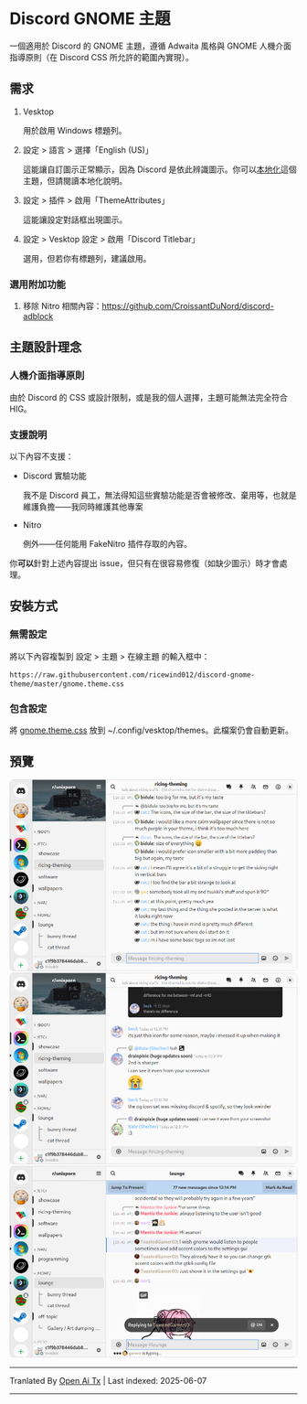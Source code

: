 # Discord GNOME 主題

一個適用於 Discord 的 GNOME 主題，遵循 Adwaita 風格與 GNOME 人機介面指導原則（在 Discord CSS 所允許的範圍內實現）。

## 需求

1. Vesktop

   用於啟用 Windows 標題列。

2. 設定 > 語言 > 選擇「English (US)」

   這能讓自訂圖示正常顯示，因為 Discord 是依此辨識圖示。你可以[本地化](https://raw.githubusercontent.com/ricewind012/discord-gnome-theme/master/src/global/icons.scss)這個主題，但請閱讀本地化說明。

3. 設定 > 插件 > 啟用「ThemeAttributes」

   這能讓設定對話框出現圖示。

4. 設定 > Vesktop 設定 > 啟用「Discord Titlebar」

   選用，但若你有標題列，建議啟用。

### 選用附加功能

1. 移除 Nitro 相關內容：https://github.com/CroissantDuNord/discord-adblock

## 主題設計理念

### 人機介面指導原則

由於 Discord 的 CSS 或設計限制，或是我的個人選擇，主題可能無法完全符合 HIG。

### 支援說明

以下內容不支援：

- Discord 實驗功能

  我不是 Discord 員工，無法得知這些實驗功能是否會被修改、棄用等，也就是維護負擔——我同時維護其他專案

- Nitro

  例外——任何能用 FakeNitro 插件存取的內容。

你**可以**針對上述內容提出 issue，但只有在很容易修復（如缺少圖示）時才會處理。

## 安裝方式

### 無需設定

將以下內容複製到 設定 > 主題 > 在線主題 的輸入框中：

```
https://raw.githubusercontent.com/ricewind012/discord-gnome-theme/master/gnome.theme.css
```

### 包含設定

將 [gnome.theme.css](https://raw.githubusercontent.com/ricewind012/discord-gnome-theme/master/gnome.theme.css) 放到 ~/.config/vesktop/themes。此檔案仍會自動更新。

## 預覽

![first](https://raw.githubusercontent.com/ricewind012/discord-gnome-theme/master/assets/preview/Screenshot%20from%202024-04-27%2011-55-58.png)
![cozy second](https://raw.githubusercontent.com/ricewind012/discord-gnome-theme/master/assets/preview/Screenshot%20from%202024-04-27%2012-31-42.png)
![third](https://raw.githubusercontent.com/ricewind012/discord-gnome-theme/master/assets/preview/Screenshot%20from%202024-04-27%2012-24-16.png)


---


Tranlated By [Open Ai Tx](https://github.com/OpenAiTx/OpenAiTx) | Last indexed: 2025-06-07


---